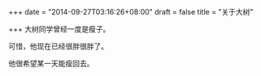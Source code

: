 +++
date = "2014-09-27T03:16:26+08:00"
draft = false
title = "关于大树"

+++
大树同学曾经一度是瘦子。

可惜，他现在已经很胖很胖了。

他很希望某一天能瘦回去。
